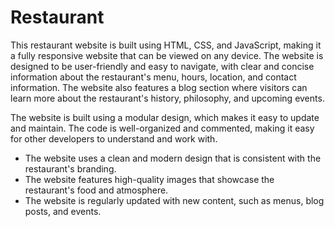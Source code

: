 # Restaurant
This restaurant website is built using HTML, CSS, and JavaScript, making it a fully responsive website that can be viewed on any device. The website is designed to be user-friendly and easy to navigate, with clear and concise information about the restaurant's menu, hours, location, and contact information. The website also features a blog section where visitors can learn more about the restaurant's history, philosophy, and upcoming events.

The website is built using a modular design, which makes it easy to update and maintain. The code is well-organized and commented, making it easy for other developers to understand and work with.

* The website uses a clean and modern design that is consistent with the restaurant's branding.
* The website features high-quality images that showcase the restaurant's food and atmosphere.
* The website is regularly updated with new content, such as menus, blog posts, and events.
